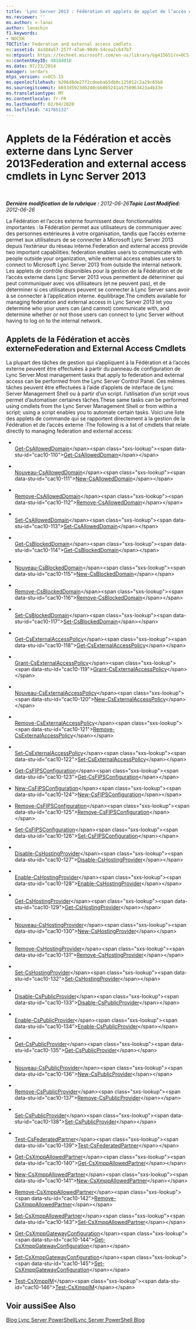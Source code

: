 ```yaml
---
title: 'Lync Server 2013 : Fédération et applets de applet de l’accès externe'
ms.reviewer: ''
ms.author: v-lanac
author: lanachin
f1.keywords:
- NOCSH
TOCTitle: Federation and external access cmdlets
ms:assetid: 4a384a57-257f-47a6-98d9-54cea2c647b7
ms:mtpsurl: https://technet.microsoft.com/en-us/library/Gg415651(v=OCS.15)
ms:contentKeyID: 48184018
ms.date: 07/23/2014
manager: serdars
mtps_version: v=OCS.15
ms.openlocfilehash: b206d8de27f2cdeebab5db0c125012c2a29c65b8
ms.sourcegitcommit: b693d5923d6240cbb865241a5750963423a4b33e
ms.translationtype: MT
ms.contentlocale: fr-FR
ms.lasthandoff: 02/04/2020
ms.locfileid: "41765132"
---
```

<div data-xmlns="http://www.w3.org/1999/xhtml">

<div class="topic" data-xmlns="http://www.w3.org/1999/xhtml" data-msxsl="urn:schemas-microsoft-com:xslt" data-cs="http://msdn.microsoft.com/en-us/">

<div data-asp="http://msdn2.microsoft.com/asp">

# <a name="federation-and-external-access-cmdlets-in-lync-server-2013"></a><span data-ttu-id="cac10-102">Applets de la Fédération et accès externe dans Lync Server 2013</span><span class="sxs-lookup"><span data-stu-id="cac10-102">Federation and external access cmdlets in Lync Server 2013</span></span>

</div>

<div id="mainSection">

<div id="mainBody">

<span> </span>

<span data-ttu-id="cac10-103">_**Dernière modification de la rubrique :** 2012-06-26_</span><span class="sxs-lookup"><span data-stu-id="cac10-103">_**Topic Last Modified:** 2012-06-26_</span></span>

<span data-ttu-id="cac10-104">La Fédération et l’accès externe fournissent deux fonctionnalités importantes : la Fédération permet aux utilisateurs de communiquer avec des personnes extérieures à votre organisation, tandis que l’accès externe permet aux utilisateurs de se connecter à Microsoft Lync Server 2013 depuis l’extérieur du réseau interne.</span><span class="sxs-lookup"><span data-stu-id="cac10-104">Federation and external access provide two important capabilities: federation enables users to communicate with people outside your organization, while external access enables users to connect to Microsoft Lync Server 2013 from outside the internal network.</span></span> <span data-ttu-id="cac10-105">Les applets de contrôle disponibles pour la gestion de la Fédération et de l’accès externe dans Lync Server 2013 vous permettent de déterminer qui peut communiquer avec vos utilisateurs (et ne peuvent pas), et de déterminer si ces utilisateurs peuvent se connecter à Lync Server sans avoir à se connecter à l’application interne. équilibrage.</span><span class="sxs-lookup"><span data-stu-id="cac10-105">The cmdlets available for managing federation and external access in Lync Server 2013 let you determine who your users can (and cannot) communicate with, and determine whether or not those users can connect to Lync Server without having to log on to the internal network.</span></span>

<div>

## <a name="federation-and-external-access-cmdlets"></a><span data-ttu-id="cac10-106">Applets de la Fédération et accès externe</span><span class="sxs-lookup"><span data-stu-id="cac10-106">Federation and External Access Cmdlets</span></span>

<span data-ttu-id="cac10-107">La plupart des tâches de gestion qui s’appliquent à la Fédération et à l’accès externe peuvent être effectuées à partir du panneau de configuration de Lync Server.</span><span class="sxs-lookup"><span data-stu-id="cac10-107">Most management tasks that apply to federation and external access can be performed from the Lync Server Control Panel.</span></span> <span data-ttu-id="cac10-108">Ces mêmes tâches peuvent être effectuées à l’aide d’applets de interface de Lync Server Management Shell ou à partir d’un script. l’utilisation d’un script vous permet d’automatiser certaines tâches.</span><span class="sxs-lookup"><span data-stu-id="cac10-108">These same tasks can be performed using cmdlets from the Lync Server Management Shell or from within a script; using a script enables you to automate certain tasks.</span></span> <span data-ttu-id="cac10-109">Voici une liste des applets de commande qui se rapportent directement à la gestion de la Fédération et de l’accès externe :</span><span class="sxs-lookup"><span data-stu-id="cac10-109">The following is a list of cmdlets that relate directly to managing federation and external access:</span></span>

  - <span></span>  
    <span data-ttu-id="cac10-110">[Get-CsAllowedDomain](https://technet.microsoft.com/en-us/library/Gg398164(v=OCS.15))</span><span class="sxs-lookup"><span data-stu-id="cac10-110">[Get-CsAllowedDomain](https://technet.microsoft.com/en-us/library/Gg398164(v=OCS.15))</span></span>

  - <span></span>  
    <span data-ttu-id="cac10-111">[Nouveau-CsAllowedDomain](https://technet.microsoft.com/en-us/library/Gg398628(v=OCS.15))</span><span class="sxs-lookup"><span data-stu-id="cac10-111">[New-CsAllowedDomain](https://technet.microsoft.com/en-us/library/Gg398628(v=OCS.15))</span></span>

  - <span></span>  
    <span data-ttu-id="cac10-112">[Remove-CsAllowedDomain](https://technet.microsoft.com/en-us/library/Gg398913(v=OCS.15))</span><span class="sxs-lookup"><span data-stu-id="cac10-112">[Remove-CsAllowedDomain](https://technet.microsoft.com/en-us/library/Gg398913(v=OCS.15))</span></span>

  - <span></span>  
    <span data-ttu-id="cac10-113">[Set-CsAllowedDomain](https://technet.microsoft.com/en-us/library/Gg398931(v=OCS.15))</span><span class="sxs-lookup"><span data-stu-id="cac10-113">[Set-CsAllowedDomain](https://technet.microsoft.com/en-us/library/Gg398931(v=OCS.15))</span></span>

<!-- end list -->

  - <span></span>  
    <span data-ttu-id="cac10-114">[Get-CsBlockedDomain](https://technet.microsoft.com/en-us/library/Gg398424(v=OCS.15))</span><span class="sxs-lookup"><span data-stu-id="cac10-114">[Get-CsBlockedDomain](https://technet.microsoft.com/en-us/library/Gg398424(v=OCS.15))</span></span>

  - <span></span>  
    <span data-ttu-id="cac10-115">[Nouveau-CsBlockedDomain](https://technet.microsoft.com/en-us/library/Gg398822(v=OCS.15))</span><span class="sxs-lookup"><span data-stu-id="cac10-115">[New-CsBlockedDomain](https://technet.microsoft.com/en-us/library/Gg398822(v=OCS.15))</span></span>

  - <span></span>  
    <span data-ttu-id="cac10-116">[Remove-CsBlockedDomain](https://technet.microsoft.com/en-us/library/Gg425832(v=OCS.15))</span><span class="sxs-lookup"><span data-stu-id="cac10-116">[Remove-CsBlockedDomain](https://technet.microsoft.com/en-us/library/Gg425832(v=OCS.15))</span></span>

  - <span></span>  
    <span data-ttu-id="cac10-117">[Set-CsBlockedDomain](https://technet.microsoft.com/en-us/library/Gg398090(v=OCS.15))</span><span class="sxs-lookup"><span data-stu-id="cac10-117">[Set-CsBlockedDomain](https://technet.microsoft.com/en-us/library/Gg398090(v=OCS.15))</span></span>

<!-- end list -->

  - <span></span>  
    <span data-ttu-id="cac10-118">[Get-CsExternalAccessPolicy](https://technet.microsoft.com/en-us/library/Gg425805(v=OCS.15))</span><span class="sxs-lookup"><span data-stu-id="cac10-118">[Get-CsExternalAccessPolicy](https://technet.microsoft.com/en-us/library/Gg425805(v=OCS.15))</span></span>

  - <span></span>  
    <span data-ttu-id="cac10-119">[Grant-CsExternalAccessPolicy](https://technet.microsoft.com/en-us/library/Gg425942(v=OCS.15))</span><span class="sxs-lookup"><span data-stu-id="cac10-119">[Grant-CsExternalAccessPolicy](https://technet.microsoft.com/en-us/library/Gg425942(v=OCS.15))</span></span>

  - <span></span>  
    <span data-ttu-id="cac10-120">[Nouveau-CsExternalAccessPolicy](https://technet.microsoft.com/en-us/library/Gg398441(v=OCS.15))</span><span class="sxs-lookup"><span data-stu-id="cac10-120">[New-CsExternalAccessPolicy](https://technet.microsoft.com/en-us/library/Gg398441(v=OCS.15))</span></span>

  - <span></span>  
    <span data-ttu-id="cac10-121">[Remove-CsExternalAccessPolicy](https://technet.microsoft.com/en-us/library/Gg399057(v=OCS.15))</span><span class="sxs-lookup"><span data-stu-id="cac10-121">[Remove-CsExternalAccessPolicy](https://technet.microsoft.com/en-us/library/Gg399057(v=OCS.15))</span></span>

  - <span></span>  
    <span data-ttu-id="cac10-122">[Set-CsExternalAccessPolicy](https://technet.microsoft.com/en-us/library/Gg398916(v=OCS.15))</span><span class="sxs-lookup"><span data-stu-id="cac10-122">[Set-CsExternalAccessPolicy](https://technet.microsoft.com/en-us/library/Gg398916(v=OCS.15))</span></span>

<!-- end list -->

  - <span data-ttu-id="cac10-123">[Get-CsFIPSConfiguration](https://technet.microsoft.com/en-us/library/JJ204904(v=OCS.15))</span><span class="sxs-lookup"><span data-stu-id="cac10-123">[Get-CsFIPSConfiguration](https://technet.microsoft.com/en-us/library/JJ204904(v=OCS.15))</span></span>

  - <span data-ttu-id="cac10-124">[New-CsFIPSConfiguration](https://technet.microsoft.com/en-us/library/JJ205114(v=OCS.15))</span><span class="sxs-lookup"><span data-stu-id="cac10-124">[New-CsFIPSConfiguration](https://technet.microsoft.com/en-us/library/JJ205114(v=OCS.15))</span></span>

  - <span data-ttu-id="cac10-125">[Remove-CsFIPSConfiguration](https://technet.microsoft.com/en-us/library/JJ205201(v=OCS.15))</span><span class="sxs-lookup"><span data-stu-id="cac10-125">[Remove-CsFIPSConfiguration](https://technet.microsoft.com/en-us/library/JJ205201(v=OCS.15))</span></span>

  - <span data-ttu-id="cac10-126">[Set-CsFIPSConfiguration](https://technet.microsoft.com/en-us/library/JJ205084(v=OCS.15))</span><span class="sxs-lookup"><span data-stu-id="cac10-126">[Set-CsFIPSConfiguration](https://technet.microsoft.com/en-us/library/JJ205084(v=OCS.15))</span></span>

<!-- end list -->

  - <span></span>  
    <span data-ttu-id="cac10-127">[Disable-CsHostingProvider](https://technet.microsoft.com/en-us/library/Gg398481(v=OCS.15))</span><span class="sxs-lookup"><span data-stu-id="cac10-127">[Disable-CsHostingProvider](https://technet.microsoft.com/en-us/library/Gg398481(v=OCS.15))</span></span>

  - <span></span>  
    <span data-ttu-id="cac10-128">[Enable-CsHostingProvider](https://technet.microsoft.com/en-us/library/Gg398166(v=OCS.15))</span><span class="sxs-lookup"><span data-stu-id="cac10-128">[Enable-CsHostingProvider](https://technet.microsoft.com/en-us/library/Gg398166(v=OCS.15))</span></span>

  - <span></span>  
    <span data-ttu-id="cac10-129">[Get-CsHostingProvider](https://technet.microsoft.com/en-us/library/Gg413078(v=OCS.15))</span><span class="sxs-lookup"><span data-stu-id="cac10-129">[Get-CsHostingProvider](https://technet.microsoft.com/en-us/library/Gg413078(v=OCS.15))</span></span>

  - <span></span>  
    <span data-ttu-id="cac10-130">[Nouveau-CsHostingProvider](https://technet.microsoft.com/en-us/library/Gg398490(v=OCS.15))</span><span class="sxs-lookup"><span data-stu-id="cac10-130">[New-CsHostingProvider](https://technet.microsoft.com/en-us/library/Gg398490(v=OCS.15))</span></span>

  - <span></span>  
    <span data-ttu-id="cac10-131">[Remove-CsHostingProvider](https://technet.microsoft.com/en-us/library/Gg425809(v=OCS.15))</span><span class="sxs-lookup"><span data-stu-id="cac10-131">[Remove-CsHostingProvider](https://technet.microsoft.com/en-us/library/Gg425809(v=OCS.15))</span></span>

  - <span></span>  
    <span data-ttu-id="cac10-132">[Set-CsHostingProvider](https://technet.microsoft.com/en-us/library/Gg398532(v=OCS.15))</span><span class="sxs-lookup"><span data-stu-id="cac10-132">[Set-CsHostingProvider](https://technet.microsoft.com/en-us/library/Gg398532(v=OCS.15))</span></span>

<!-- end list -->

  - <span></span>  
    <span data-ttu-id="cac10-133">[Disable-CsPublicProvider](https://technet.microsoft.com/en-us/library/Gg398984(v=OCS.15))</span><span class="sxs-lookup"><span data-stu-id="cac10-133">[Disable-CsPublicProvider](https://technet.microsoft.com/en-us/library/Gg398984(v=OCS.15))</span></span>

  - <span></span>  
    <span data-ttu-id="cac10-134">[Enable-CsPublicProvider](https://technet.microsoft.com/en-us/library/Gg398780(v=OCS.15))</span><span class="sxs-lookup"><span data-stu-id="cac10-134">[Enable-CsPublicProvider](https://technet.microsoft.com/en-us/library/Gg398780(v=OCS.15))</span></span>

  - <span></span>  
    <span data-ttu-id="cac10-135">[Get-CsPublicProvider](https://technet.microsoft.com/en-us/library/Gg412945(v=OCS.15))</span><span class="sxs-lookup"><span data-stu-id="cac10-135">[Get-CsPublicProvider](https://technet.microsoft.com/en-us/library/Gg412945(v=OCS.15))</span></span>

  - <span></span>  
    <span data-ttu-id="cac10-136">[Nouveau-CsPublicProvider](https://technet.microsoft.com/en-us/library/Gg398161(v=OCS.15))</span><span class="sxs-lookup"><span data-stu-id="cac10-136">[New-CsPublicProvider](https://technet.microsoft.com/en-us/library/Gg398161(v=OCS.15))</span></span>

  - <span></span>  
    <span data-ttu-id="cac10-137">[Remove-CsPublicProvider](https://technet.microsoft.com/en-us/library/Gg412906(v=OCS.15))</span><span class="sxs-lookup"><span data-stu-id="cac10-137">[Remove-CsPublicProvider](https://technet.microsoft.com/en-us/library/Gg412906(v=OCS.15))</span></span>

  - <span></span>  
    <span data-ttu-id="cac10-138">[Set-CsPublicProvider](https://technet.microsoft.com/en-us/library/Gg413087(v=OCS.15))</span><span class="sxs-lookup"><span data-stu-id="cac10-138">[Set-CsPublicProvider](https://technet.microsoft.com/en-us/library/Gg413087(v=OCS.15))</span></span>

<!-- end list -->

  - <span></span>  
    <span data-ttu-id="cac10-139">[Test-CsFederatedPartner](https://technet.microsoft.com/en-us/library/Gg398281(v=OCS.15))</span><span class="sxs-lookup"><span data-stu-id="cac10-139">[Test-CsFederatedPartner](https://technet.microsoft.com/en-us/library/Gg398281(v=OCS.15))</span></span>

<!-- end list -->

  - <span data-ttu-id="cac10-140">[Get-CsXmppAllowedPartner](https://technet.microsoft.com/en-us/library/JJ204981(v=OCS.15))</span><span class="sxs-lookup"><span data-stu-id="cac10-140">[Get-CsXmppAllowedPartner](https://technet.microsoft.com/en-us/library/JJ204981(v=OCS.15))</span></span>

  - <span data-ttu-id="cac10-141">[New-CsXmppAllowedPartner](https://technet.microsoft.com/en-us/library/JJ204631(v=OCS.15))</span><span class="sxs-lookup"><span data-stu-id="cac10-141">[New-CsXmppAllowedPartner](https://technet.microsoft.com/en-us/library/JJ204631(v=OCS.15))</span></span>

  - <span data-ttu-id="cac10-142">[Remove-CsXmppAllowedPartner](https://technet.microsoft.com/en-us/library/JJ205055(v=OCS.15))</span><span class="sxs-lookup"><span data-stu-id="cac10-142">[Remove-CsXmppAllowedPartner](https://technet.microsoft.com/en-us/library/JJ205055(v=OCS.15))</span></span>

  - <span data-ttu-id="cac10-143">[Set-CsXmppAllowedPartner](https://technet.microsoft.com/en-us/library/JJ204686(v=OCS.15))</span><span class="sxs-lookup"><span data-stu-id="cac10-143">[Set-CsXmppAllowedPartner](https://technet.microsoft.com/en-us/library/JJ204686(v=OCS.15))</span></span>

<!-- end list -->

  - <span data-ttu-id="cac10-144">[Get-CsXmppGatewayConfiguration](https://technet.microsoft.com/en-us/library/JJ204869(v=OCS.15))</span><span class="sxs-lookup"><span data-stu-id="cac10-144">[Get-CsXmppGatewayConfiguration](https://technet.microsoft.com/en-us/library/JJ204869(v=OCS.15))</span></span>

  - <span data-ttu-id="cac10-145">[Set-CsXmppGatewayConfiguration](https://technet.microsoft.com/en-us/library/JJ204769(v=OCS.15))</span><span class="sxs-lookup"><span data-stu-id="cac10-145">[Set-CsXmppGatewayConfiguration](https://technet.microsoft.com/en-us/library/JJ204769(v=OCS.15))</span></span>

<!-- end list -->

  - <span data-ttu-id="cac10-146">[Test-CsXmppIM](https://technet.microsoft.com/en-us/library/JJ205423(v=OCS.15))</span><span class="sxs-lookup"><span data-stu-id="cac10-146">[Test-CsXmppIM](https://technet.microsoft.com/en-us/library/JJ205423(v=OCS.15))</span></span>

</div>

<div>

## <a name="see-also"></a><span data-ttu-id="cac10-147">Voir aussi</span><span class="sxs-lookup"><span data-stu-id="cac10-147">See Also</span></span>


[<span data-ttu-id="cac10-148">Blog Lync Server PowerShell</span><span class="sxs-lookup"><span data-stu-id="cac10-148">Lync Server PowerShell Blog</span></span>](http://go.microsoft.com/fwlink/p/?linkid=203150)  
  

</div>

</div>

<span> </span>

</div>

</div>

</div>

